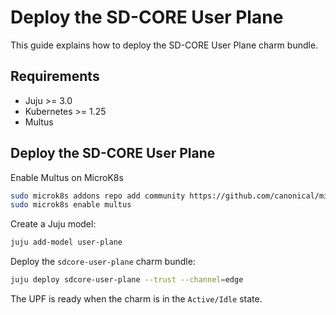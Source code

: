 # Deploy the SD-CORE User Plane

This guide explains how to deploy the SD-CORE User Plane charm bundle.

## Requirements

- Juju >= 3.0
- Kubernetes >= 1.25
- Multus

## Deploy the SD-CORE User Plane

Enable Multus on MicroK8s

```bash
sudo microk8s addons repo add community https://github.com/canonical/microk8s-community-addons --reference feat/strict-fix-multus
sudo microk8s enable multus
```

Create a Juju model:

```bash
juju add-model user-plane
```

Deploy the `sdcore-user-plane` charm bundle:

```bash
juju deploy sdcore-user-plane --trust --channel=edge
```

The UPF is ready when the charm is in the `Active/Idle` state.
